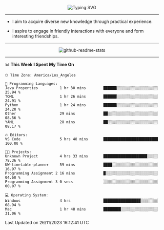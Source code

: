 <p align="center">
  <img src="https://readme-typing-svg.demolab.com?font=Fira+Code&weight=500&size=32&duration=2500&pause=1600&center=true&vCenter=true&random=false&width=1024&height=64&lines=Hi+there+%F0%9F%91%8B;I'm+delighted+you+could+make+it+here+%F0%9F%8E%89;I'm+Harry%2C+a+college+student+still+finding+my+way" alt="Typing SVG" />
</p>


---


- I aim to acquire diverse new knowledge through practical experience.

- I aspire to engage in friendly interactions with everyone and form interesting friendships.


---


<p align="center">
  <img src="https://github-readme-stats.vercel.app/api?username=Harry-Jing&show_icons=true" alt="github-readme-stats"/>
</p>


---

<!--START_SECTION:waka-->
📊 **This Week I Spent My Time On** 

```text
🕑︎ Time Zone: America/Los_Angeles

💬 Programming Languages: 
Java Properties          1 hr 30 mins        ██████░░░░░░░░░░░░░░░░░░░   25.94 % 
TOML                     1 hr 26 mins        ██████░░░░░░░░░░░░░░░░░░░   24.91 % 
Python                   1 hr 24 mins        ██████░░░░░░░░░░░░░░░░░░░   24.20 % 
Other                    29 mins             ██░░░░░░░░░░░░░░░░░░░░░░░   08.56 % 
YAML                     28 mins             ██░░░░░░░░░░░░░░░░░░░░░░░   08.17 % 

🔥 Editors: 
VS Code                  5 hrs 48 mins       █████████████████████████   100.00 % 

🐱‍💻 Projects: 
Unknown Project          4 hrs 33 mins       ████████████████████░░░░░   78.36 % 
UW-timetable-planner     59 mins             ████░░░░░░░░░░░░░░░░░░░░░   16.97 % 
Programming Assignment 2 16 mins             █░░░░░░░░░░░░░░░░░░░░░░░░   04.60 % 
Programming Assignment 3 0 secs              ░░░░░░░░░░░░░░░░░░░░░░░░░   00.07 % 

💻 Operating System: 
Windows                  4 hrs               █████████████████░░░░░░░░   68.94 % 
Mac                      1 hr 48 mins        ████████░░░░░░░░░░░░░░░░░   31.06 % 
```


 Last Updated on 26/11/2023 16:12:41 UTC
<!--END_SECTION:waka-->
